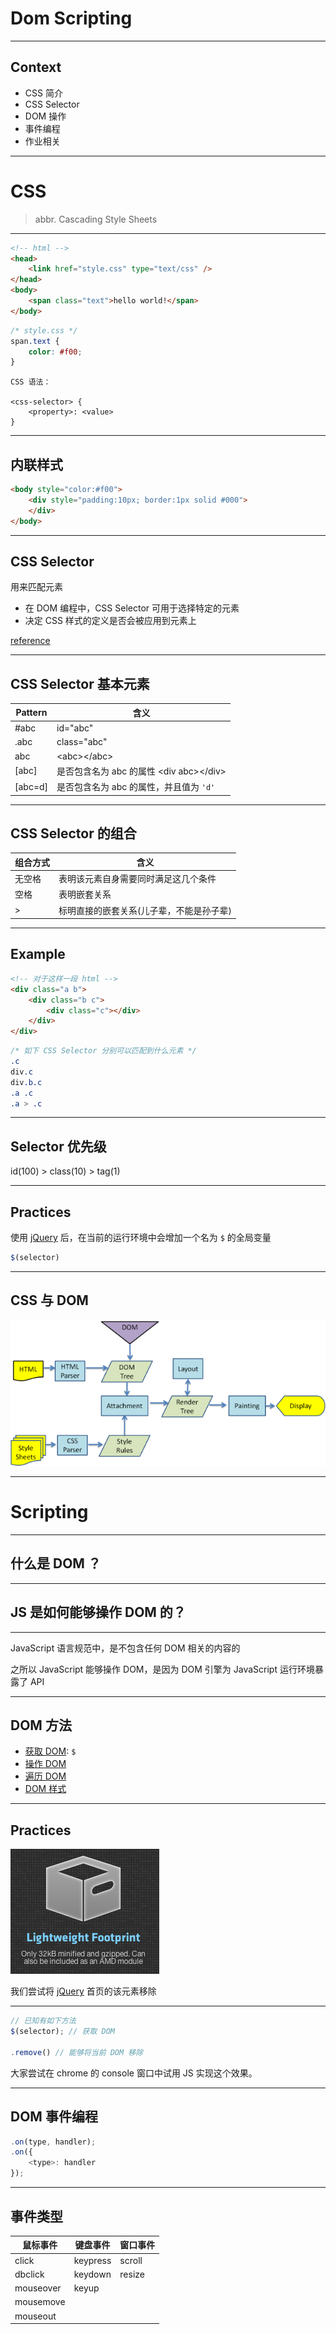 # Dom Scripting

****

## Context

- CSS 简介
- CSS Selector
- DOM 操作
- 事件编程
- 作业相关

****

# CSS
> abbr. Cascading Style Sheets

****

```html
<!-- html -->
<head>
	<link href="style.css" type="text/css" />
</head>
<body>
	<span class="text">hello world!</span>
</body>
```

```css
/* style.css */
span.text {
	color: #f00;	
}					

```

```
CSS 语法：

<css-selector> {
	<property>: <value>
}
```

***

## 内联样式

```html
<body style="color:#f00">
	<div style="padding:10px; border:1px solid #000">
	</div>
</body>
```

****

## CSS Selector

用来匹配元素

- 在 DOM 编程中，CSS Selector 可用于选择特定的元素
- 决定 CSS 样式的定义是否会被应用到元素上

[reference](http://www.w3.org/TR/CSS2/selector.html) 

***

## CSS Selector 基本元素

Pattern | 含义
------- | ---------------------
\#abc   | id="abc"
.abc    | class="abc"
abc     | &lt;abc>&lt;/abc>
[abc]   | 是否包含名为 abc 的属性 &lt;div abc>&lt;/div>
[abc=d] | 是否包含名为 abc 的属性，并且值为 `'d'`

***

## CSS Selector 的组合

组合方式 | 含义
------- | ---------------------
无空格   | 表明该元素自身需要同时满足这几个条件
空格     | 表明嵌套关系
\>       | 标明直接的嵌套关系(儿子辈，不能是孙子辈)

***

## Example

```html
<!-- 对于这样一段 html -->
<div class="a b">
	<div class="b c">
		<div class="c"></div>
	</div>
</div>
```

```css
/* 如下 CSS Selector 分别可以匹配到什么元素 */
.c
div.c
div.b.c
.a .c
.a > .c
```

***

## Selector 优先级

id(100) > class(10) > tag(1)

***

## Practices

使用 [jQuery](http://jquery.com) 后，在当前的运行环境中会增加一个名为 `$` 的全局变量

```js
$(selector)
```


****

## CSS 与 DOM

![webkit](../doc/src/webkit-renderer.png)

****

# Scripting

**** 

## 什么是 DOM ？

****

## JS 是如何能够操作 DOM 的？

***

JavaScript 语言规范中，是不包含任何 DOM 相关的内容的

之所以 JavaScript 能够操作 DOM，是因为 DOM 引擎为 JavaScript 运行环境暴露了 API

****

## DOM 方法

- [获取 DOM](http://api.jquery.com/category/selectors/): `$`
- [操作 DOM](http://api.jquery.com/category/manipulation/)
- [遍历 DOM](http://api.jquery.com/category/traversing/)
- [DOM 样式](http://api.jquery.com/category/css/)

***

## Practices

![box](../doc/src/box.png)

我们尝试将 [jQuery](http://jquery.com) 首页的该元素移除 

***

```js
// 已知有如下方法
$(selector); // 获取 DOM

.remove() // 能够将当前 DOM 移除
```

大家尝试在 chrome 的 console 窗口中试用 JS 实现这个效果。

****

## DOM 事件编程

```js
.on(type, handler);
.on({
	<type>: handler
});
```

***

## 事件类型

鼠标事件    | 键盘事件    | 窗口事件
---------- | --------- | ---------
click      | keypress  | scroll
dbclick    | keydown   | resize
mouseover  | keyup     |
mousemove  |           |
mouseout   |           |













